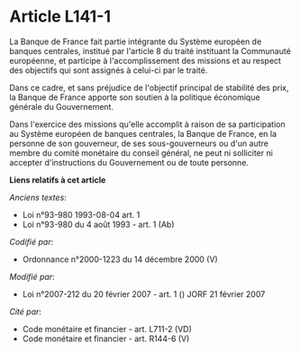 # Article L141-1

La Banque de France fait partie intégrante du Système européen de banques centrales, institué par l'article 8 du traité
instituant la Communauté européenne, et participe à l'accomplissement des missions et au respect des objectifs qui sont
assignés à celui-ci par le traité.

Dans ce cadre, et sans préjudice de l'objectif principal de stabilité des prix, la Banque de France apporte son soutien à la
politique économique générale du Gouvernement.

Dans l'exercice des missions qu'elle accomplit à raison de sa participation au Système européen de banques centrales, la
Banque de France, en la personne de son gouverneur, de ses sous-gouverneurs ou d'un autre membre du comité monétaire du
conseil général, ne peut ni solliciter ni accepter d'instructions du Gouvernement ou de toute personne.

**Liens relatifs à cet article**

_Anciens textes_:

  - Loi n°93-980 1993-08-04 art. 1
  - Loi n°93-980 du 4 août 1993 - art. 1 (Ab)

_Codifié par_:

  - Ordonnance n°2000-1223 du 14 décembre 2000 (V)

_Modifié par_:

  - Loi n°2007-212 du 20 février 2007 - art. 1 () JORF 21 février 2007

_Cité par_:

  - Code monétaire et financier - art. L711-2 (VD)
  - Code monétaire et financier - art. R144-6 (V)
